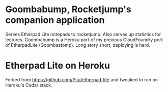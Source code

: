 # Goombabump, Rocketjump's companion application

Serves Etherpad Lite notepads to rocketjump. Also serves up statistics for lectures.
Goombabump is a Heroku port of my previous CloudFoundry port of EtherpadLite (Goombastomp). Long story short, deploying is hard.

# Etherpad Lite on Heroku

Forked from https://github.com/Pita/etherpad-lite and tweaked to run on Heroku's Cedar stack.
